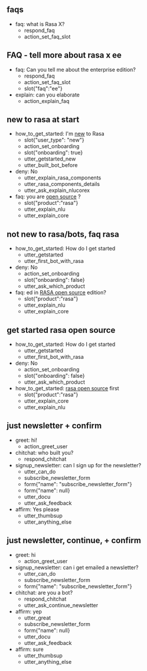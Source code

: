## faqs
* faq: what is Rasa X?
    - respond_faq
    - action_set_faq_slot

## FAQ - tell more about rasa x ee
* faq: Can you tell me about the enterprise edition?
    - respond_faq
    - action_set_faq_slot
    - slot{"faq":"ee"}
* explain: can you elaborate
    - action_explain_faq

## new to rasa at start
* how_to_get_started: I'm [new](user_type) to Rasa
    - slot{"user_type": "new"}
    - action_set_onboarding
    - slot{"onboarding": true}
    - utter_getstarted_new
    - utter_built_bot_before
* deny: No
    - utter_explain_rasa_components
    - utter_rasa_components_details
    - utter_ask_explain_nlucorex
* faq: you are [open source](product:rasa) ?
    - slot{"product":"rasa"}
    - utter_explain_nlu
    - utter_explain_core

## not new to rasa/bots, faq rasa
* how_to_get_started: How do I get started 
    - utter_getstarted
    - utter_first_bot_with_rasa
* deny: No
    - action_set_onboarding
    - slot{"onboarding": false}
    - utter_ask_which_product
* faq: ed in [RASA open source](product:rasa) edition?
    - slot{"product":"rasa"}
    - utter_explain_nlu
    - utter_explain_core

## get started rasa open source
* how_to_get_started: How do I get started 
    - utter_getstarted
    - utter_first_bot_with_rasa
* deny: No
    - action_set_onboarding
    - slot{"onboarding": false}
    - utter_ask_which_product
* how_to_get_started: [rasa open source](product:rasa) first
    - slot{"product":"rasa"}
    - utter_explain_core
    - utter_explain_nlu

## just newsletter + confirm
* greet: hi!
    - action_greet_user
* chitchat: who built you?
    - respond_chitchat
* signup_newsletter: can I sign up for the newsletter?
    - utter_can_do
    - subscribe_newsletter_form
    - form{"name": "subscribe_newsletter_form"}
    - form{"name": null}
    - utter_docu
    - utter_ask_feedback
* affirm: Yes please
    - utter_thumbsup
    - utter_anything_else

## just newsletter, continue, + confirm
* greet: hi
    - action_greet_user
* signup_newsletter: can i get emailed a newsletter?
    - utter_can_do
    - subscribe_newsletter_form
    - form{"name": "subscribe_newsletter_form"}
* chitchat: are you a bot?
    - respond_chitchat
    - utter_ask_continue_newsletter
* affirm: yep
    - utter_great
    - subscribe_newsletter_form
    - form{"name": null}
    - utter_docu
    - utter_ask_feedback
* affirm: sure
    - utter_thumbsup
    - utter_anything_else